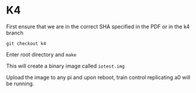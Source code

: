 # K4

First ensure that we are in the correct SHA specified in the PDF or in the k4 branch

```
git checkout k4
```

Enter root directory and `make`

This will create a binary image called `iotest.img`

Upload the image to any pi and upon reboot, train control replicating a0 will be running.
